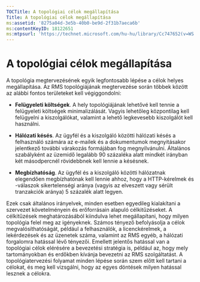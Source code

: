 ```yaml
---
TOCTitle: A topológiai célok megállapítása
Title: A topológiai célok megállapítása
ms:assetid: '8275a04d-3e5b-40b0-be9d-2f31b7aeca6b'
ms:contentKeyID: 18122651
ms:mtpsurl: 'https://technet.microsoft.com/hu-hu/library/Cc747652(v=WS.10)'
---
```


A topológiai célok megállapítása
================================

A topológia megtervezésének egyik legfontosabb lépése a célok helyes megállapítása. Az RMS topológiájának megtervezése során többek között az alábbi fontos területeket kell végiggondolni:

-   **Felügyeleti költségek**. A hely topológiájának lehetővé kell tennie a felügyeleti költségek minimalizálását. Vagyis lehetőleg központilag kell felügyelni a kiszolgálókat, valamint a lehető legkevesebb kiszolgálót kell használni.

-   **Hálózati késés**. Az ügyfél és a kiszolgáló közötti hálózati késés a felhasználó számára az e-mailek és a dokumentumok megnyitásakor jelentkező további várakozás formájában fog megnyilvánulni. Általános szabályként az üzemidő legalább 90 százaléka alatt mindkét irányban két másodpercnél rövidebbnek kell lennie a késésnek.

-   **Megbízhatóság**. Az ügyfél és a kiszolgáló közötti hálózatnak elegendően megbízhatónak kell lennie ahhoz, hogy a HTTP-kérelmek és -válaszok sikertelenségi aránya (vagyis az elveszett vagy sérült tranzakciók aránya) 5 százalék alatt legyen.

Ezek csak általános irányelvek, minden esetben egyedileg kialakítani a szervezet követelményein és erőforrásain alapuló célkitűzéseket. A célkitűzések meghatározásából kiindulva lehet megállapítani, hogy milyen topológia felel meg az igényeknek. Számos tényező befolyásolja a célok megvalósíthatóságát, például a felhasználók, a licenckérelmek, a lekérdezések és az üzenetek száma, valamint az RMS egyéb, a hálózati forgalomra hatással lévő tényezői. Emellett jelentős hatással van a topológiai célok elérésére a bevezetési stratégia is, például az, hogy mely tartományokban és erdőkben kívánja bevezetni az RMS szolgáltatást. A topológiatervezési folyamat minden lépése során szem előtt kell tartani a célokat, és meg kell vizsgálni, hogy az egyes döntések milyen hatással lesznek a célokra.
